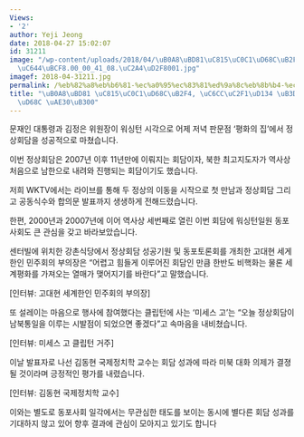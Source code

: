 ```yaml
---
Views:
- '2'
author: Yeji Jeong
date: 2018-04-27 15:02:07
id: 31211
image: "/wp-content/uploads/2018/04/\uB0A8\uBD81\uC815\uC0C1\uD68C\uB2F4\uB3D9\uD3EC\
  \uC644\uBCF8.00_00_41_08.\uC2A4\uD2F8001.jpg"
imagef: 2018-04-31211.jpg
permalink: /%eb%82%a8%eb%b6%81-%ec%a0%95%ec%83%81%ed%9a%8c%eb%8b%b4-%ec%9b%8c%ec%8b%b1%ed%84%b4-%eb%8f%99%ed%8f%ac%ec%82%ac%ed%9a%8c-%ea%b8%b0%eb%8c%80/
title: "\uB0A8\uBD81 \uC815\uC0C1\uD68C\uB2F4, \uC6CC\uC2F1\uD134 \uB3D9\uD3EC\uC0AC\
  \uD68C \uAE30\uB300"
---
```


문재인 대통령과 김정은 위원장이 워싱턴 시각으로 어제 저녁 판문점 ‘평화의 집’에서 정상회담을 성공적으로 마쳤습니다.

이번 정상회담은 2007년 이후 11년만에 이뤄지는 회담이자, 북한 최고지도자가 역사상 처음으로 남한으로 내려와 진행되는 회담이기도 했습니다.

저희 WKTV에서는 라이브를 통해 두 정상의 이동을 시작으로 첫 만남과 정상회담 그리고 공동식수와 합의문 발표까지 생생하게 전해드렸습니다.

한편, 2000년과 20007년에 이어 역사상 세번째로 열린 이번 회담에 워싱턴일원 동포사회도 큰 관심을 갖고 바라보았습니다.

센터빌에 위치한 강촌식당에서 정상회담 성공기원 및 동포토론회를 개최한 고대현 세게한인 민주회의 부의장은 “어렵고 힘들게 이루어진 회담인 만큼 한반도 비핵화는 물론 세계평화를 가져오는 열매가 맺어지기를 바란다”고 말했습니다.

[인터뷰: 고대현 세계한인 민주회의 부의장]

또 설레이는 마음으로 행사에 참여했다는 클립턴에 사는 ‘미세스 고’는 “오늘 정상회담이 남북통일을 이루는 시발점이 되었으면 좋겠다”고 속마음을 내비쳤습니다.

[인터뷰: 미세스 고 클립턴 거주]

이날 발표자로 나선 김동현 국제정치학 교수는 회담 성과에 따라 미북 대화 의제가 결졍될 것이라며 긍정적인 평가를 내렸습니다.

[인터뷰: 김동현 국제정치학 교수]

이와는 별도로 동포사회 일각에서는 무관심한 태도를 보이는 동시에 별다른 회담 성과를 기대하지 않고 있어 향후 결과에 관심이 모아지고 있기도 합니다